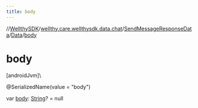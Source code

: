 ```yaml
---
title: body
---
```

//[WellthySDK](../../../../index.html)/[wellthy.care.wellthysdk.data.chat](../../index.html)/[SendMessageResponseData](../index.html)/[Data](index.html)/[body](body.html)



# body



[androidJvm]\




@SerializedName(value = "body")



var [body](body.html): [String](https://kotlinlang.org/api/latest/jvm/stdlib/kotlin/-string/index.html)? = null




